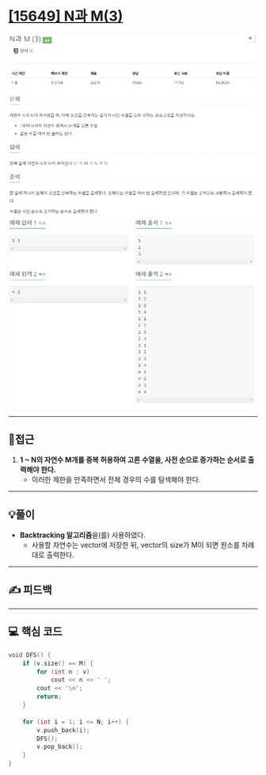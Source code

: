 # [[15649] N과 M(3)](https://www.acmicpc.net/problem/15651)

![](imgs/1.PNG)
![](imgs/2.PNG)
___
## 🤔접근
1. <b>1 ~ N의 자연수 M개를 중복 허용하여 고른 수열을, 사전 순으로 증가하는 순서로 출력해야 한다.</b>
	- 이러한 제한을 만족하면서 전체 경우의 수를 탐색해야 한다.
___
## 💡풀이
- <b>Backtracking 알고리즘</b>을(를) 사용하였다.
	- 사용할 자연수는 vector에 저장한 뒤, vector의 size가 M이 되면 원소를 차례대로 출력한다.
___
## ✍ 피드백
___
## 💻 핵심 코드
```c++
void DFS() {
	if (v.size() == M) {
		for (int n : v)
			cout << n << ' ';
		cout << '\n';
		return;
	}

	for (int i = 1; i <= N; i++) {
		v.push_back(i);
		DFS();
		v.pop_back();
	}
}
```